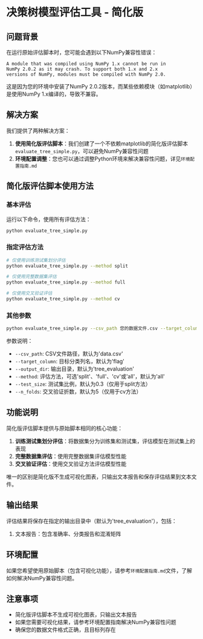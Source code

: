 # 决策树模型评估工具 - 简化版

## 问题背景

在运行原始评估脚本时，您可能会遇到以下NumPy兼容性错误：

```
A module that was compiled using NumPy 1.x cannot be run in
NumPy 2.0.2 as it may crash. To support both 1.x and 2.x
versions of NumPy, modules must be compiled with NumPy 2.0.
```

这是因为您的环境中安装了NumPy 2.0.2版本，而某些依赖模块（如matplotlib）是使用NumPy 1.x编译的，导致不兼容。

## 解决方案

我们提供了两种解决方案：

1. **使用简化版评估脚本**：我们创建了一个不依赖matplotlib的简化版评估脚本`evaluate_tree_simple.py`，可以避免NumPy兼容性问题
2. **环境配置调整**：您也可以通过调整Python环境来解决兼容性问题，详见`环境配置指南.md`

## 简化版评估脚本使用方法

### 基本评估

运行以下命令，使用所有评估方法：

```bash
python evaluate_tree_simple.py
```

### 指定评估方法

```bash
# 仅使用训练测试集划分评估
python evaluate_tree_simple.py --method split

# 仅使用完整数据集评估
python evaluate_tree_simple.py --method full

# 仅使用交叉验证评估
python evaluate_tree_simple.py --method cv
```

### 其他参数

```bash
python evaluate_tree_simple.py --csv_path 您的数据文件.csv --target_column 目标列名 --output_dir 输出目录 --test_size 0.2 --n_folds 10
```

参数说明：
- `--csv_path`: CSV文件路径，默认为'data.csv'
- `--target_column`: 目标分类列名，默认为'flag'
- `--output_dir`: 输出目录，默认为'tree_evaluation'
- `--method`: 评估方法，可选'split'、'full'、'cv'或'all'，默认为'all'
- `--test_size`: 测试集比例，默认为0.3（仅用于split方法）
- `--n_folds`: 交叉验证折数，默认为5（仅用于cv方法）

## 功能说明

简化版评估脚本提供与原始脚本相同的核心功能：

1. **训练测试集划分评估**：将数据集分为训练集和测试集，评估模型在测试集上的表现
2. **完整数据集评估**：使用完整数据集评估模型性能
3. **交叉验证评估**：使用交叉验证方法评估模型性能

唯一的区别是简化版不生成可视化图表，只输出文本报告和保存评估结果到文本文件。

## 输出结果

评估结果将保存在指定的输出目录中（默认为'tree_evaluation'），包括：

1. 文本报告：包含准确率、分类报告和混淆矩阵

## 环境配置

如果您希望使用原始脚本（包含可视化功能），请参考`环境配置指南.md`文件，了解如何解决NumPy兼容性问题。

## 注意事项

- 简化版评估脚本不生成可视化图表，只输出文本报告
- 如果您需要可视化结果，请参考环境配置指南解决NumPy兼容性问题
- 确保您的数据文件格式正确，且目标列存在